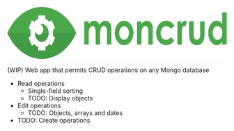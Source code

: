 <p align="center"><img src="logo/horizontal.png" alt="moncrud" height="120px"></p>

(WIP) Web app that permits CRUD operations on any Mongo database

- Read operations
  - Single-field sorting
  - TODO: Display objects
- Edit operations 
  - TODO: Objects, arrays and dates
- TODO: Create operations
